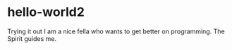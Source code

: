 # hello-world2
Trying it out
I am a nice fella who wants to get better on programming. The Spirit guides me.
